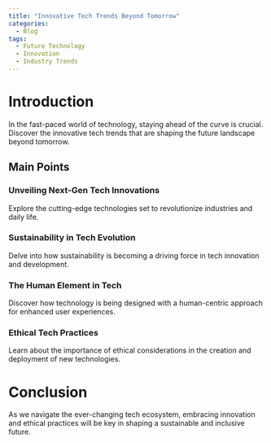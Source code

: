```yaml
---
title: "Innovative Tech Trends Beyond Tomorrow"
categories:
  - Blog
tags:
  - Future Technology
  - Innovation
  - Industry Trends
---
```


# Introduction
In the fast-paced world of technology, staying ahead of the curve is crucial. Discover the innovative tech trends that are shaping the future landscape beyond tomorrow.

## Main Points
### Unveiling Next-Gen Tech Innovations
Explore the cutting-edge technologies set to revolutionize industries and daily life.

### Sustainability in Tech Evolution
Delve into how sustainability is becoming a driving force in tech innovation and development.

### The Human Element in Tech
Discover how technology is being designed with a human-centric approach for enhanced user experiences.

### Ethical Tech Practices
Learn about the importance of ethical considerations in the creation and deployment of new technologies.

# Conclusion
As we navigate the ever-changing tech ecosystem, embracing innovation and ethical practices will be key in shaping a sustainable and inclusive future.